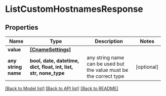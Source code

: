 # ListCustomHostnamesResponse


## Properties
Name | Type | Description | Notes
------------ | ------------- | ------------- | -------------
**value** | [**[CnameSettings]**](CnameSettings.md) |  | 
**any string name** | **bool, date, datetime, dict, float, int, list, str, none_type** | any string name can be used but the value must be the correct type | [optional]

[[Back to Model list]](../README.md#documentation-for-models) [[Back to API list]](../README.md#documentation-for-api-endpoints) [[Back to README]](../README.md)


